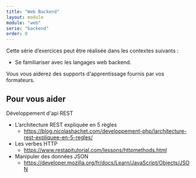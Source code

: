 ```yaml
---
title: "Web Backend"
layout: module
module: "web"
serie: "backend"
order: 0
---
```


Cette série d’exercices peut être réalisée dans les contextes suivants :

- Se familiariser avec les langages web backend.

Vous vous aiderez des supports d'apprentissage fournis par vos formateurs.

## Pour vous aider

Développement d'api REST 

- L’architecture REST expliquée en 5 règles
    - https://blog.nicolashachet.com/developpement-php/larchitecture-rest-expliquee-en-5-regles/
- Les verbes HTTP
    - https://www.restapitutorial.com/lessons/httpmethods.html 
- Manipuler des données JSON
    - https://developer.mozilla.org/fr/docs/Learn/JavaScript/Objects/JSON
